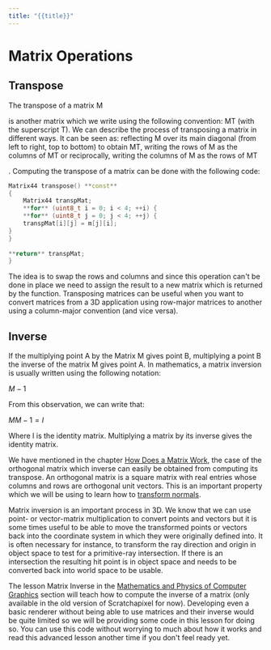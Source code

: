 ```yaml
---
title: "{{title}}"
---
```


# Matrix Operations

## Transpose

The transpose of a matrix M

is another matrix which we write using the following convention: MT (with the superscript T). We can describe the process of transposing a matrix in different ways. It can be seen as: reflecting M over its main diagonal (from left to right, top to bottom) to obtain MT, writing the rows of M as the columns of MT or reciprocally, writing the columns of M as the rows of MT

. Computing the transpose of a matrix can be done with the following code:

```cpp
Matrix44 transpose() **const**  
{  
	Matrix44 transpMat;  
	**for** (uint8_t i = 0; i < 4; ++i) {  
	**for** (uint8_t j = 0; j < 4; ++j) {  
	transpMat[i][j] = m[j][i];  
}  
}  
  
**return** transpMat;  
}  
```
The idea is to swap the rows and columns and since this operation can't be done in place we need to assign the result to a new matrix which is returned by the function. Transposing matrices can be useful when you want to convert matrices from a 3D application using row-major matrices to another using a column-major convention (and vice versa).

## Inverse

If the multiplying point A by the Matrix M gives point B, multiplying a point B the inverse of the matrix M gives point A. In mathematics, a matrix inversion is usually written using the following notation:

$M−1$

From this observation, we can write that:

$MM−1=I$

Where I is the identity matrix. Multiplying a matrix by its inverse gives the identity matrix.

We have mentioned in the chapter [How Does a Matrix Work](http://www.scratchapixel.com/lessons/mathematics-physics-for-computer-graphics/geometry/how-does-matrix-work-part-2), the case of the orthogonal matrix which inverse can easily be obtained from computing its transpose. An orthogonal matrix is a square matrix with real entries whose columns and rows are orthogonal unit vectors. This is an important property which we will be using to learn how to [transform normals](http://www.scratchapixel.com/lessons/mathematics-physics-for-computer-graphics/geometry/transforming-normals).

Matrix inversion is an important process in 3D. We know that we can use point- or vector-matrix multiplication to convert points and vectors but it is some times useful to be able to move the transformed points or vectors back into the coordinate system in which they were originally defined into. It is often necessary for instance, to transform the ray direction and origin in object space to test for a primitive-ray intersection. If there is an intersection the resulting hit point is in object space and needs to be converted back into world space to be usable.

The lesson Matrix Inverse in the [Mathematics and Physics of Computer Graphics](http://www.scratchapixel.com/lessons/mathematics-physics-for-computer-graphics) section will teach how to compute the inverse of a matrix (only available in the old version of Scratchapixel for now). Developing even a basic renderer without being able to use matrices and their inverse would be quite limited so we will be providing some code in this lesson for doing so. You can use this code without worrying to much about how it works and read this advanced lesson another time if you don't feel ready yet.